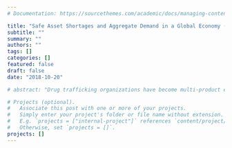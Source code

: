 ```yaml
---
# Documentation: https://sourcethemes.com/academic/docs/managing-content/

title: "Safe Asset Shortages and Aggregate Demand in a Global Economy (with Fernando Mendo)"
subtitle: ""
summary: ""
authors: ""
tags: []
categories: []
featured: false
draft: false
date: "2018-10-20"

# abstract: "Drug trafficking organizations have become multi-product enterprises with varying levels of organization and presence across the world. In theory and practice, interactions and competition between them are often, but not always, accompanied by negative externalities such as high levels of violence. This paper develops an empirical model to assess when criminal groups enter a new territory and compete with others, and when such behavior produces violent outcomes. The model combines a rent seeking success function with an endogenous sunk cost entry game. We incorporate scale economies within each cartel, which means that entry decisions are not independent across location. This is particularly relevant in illegal markets were entry fixed costs depend on how well a group knows a location is able to establish relationships with local authorities. The model allows for flexible competition patterns between cartels. After estimating the model using detailed homicide data and a novel dataset of cartel presence across Mexico, we evaluate how entry patterns react to various external shocks."

# Projects (optional).
#   Associate this post with one or more of your projects.
#   Simply enter your project's folder or file name without extension.
#   E.g. `projects = ["internal-project"]` references `content/project/deep-learning/index.md`.
#   Otherwise, set `projects = []`.
projects: []
---
```



